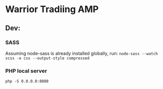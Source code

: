# Warrior Tradiing AMP

## Dev:
### SASS
Assuming node-sass is already installed globally, run:
`node-sass --watch scss -o css --output-style compressed`

### PHP local server
`php -S 0.0.0.0:8080`
